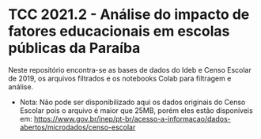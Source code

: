 # TCC 2021.2 - Análise do impacto de fatores educacionais em escolas públicas da Paraíba

Neste repositório encontra-se as bases de dados do Ideb e Censo Escolar de 2019, os arquivos filtrados e os notebooks Colab para filtragem e análise.

* Nota: Não pode ser disponibilizado aqui os dados originais do Censo Escolar pois o arquivo é maior que 25MB, porém eles estão disponíveis em: https://www.gov.br/inep/pt-br/acesso-a-informacao/dados-abertos/microdados/censo-escolar
